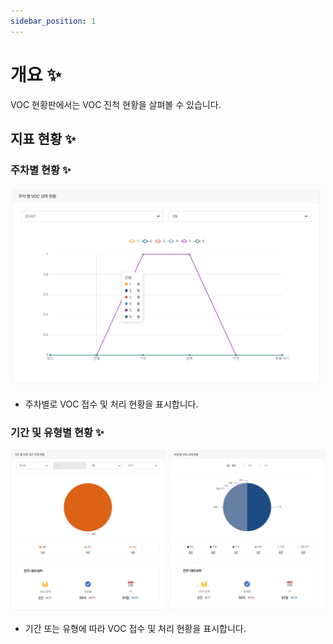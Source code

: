 ```yaml
---
sidebar_position: 1
---
```


# 개요 ✨

VOC 현황판에서는 VOC 진척 현황을 살펴볼 수 있습니다.

## 지표 현황 ✨

### 주차별 현황 ✨

![019](./img/019.png) 

- 주차별로 VOC 접수 및 처리 현황을 표시합니다.

### 기간 및 유형별 현황 ✨

![020](./img/020.png) 

- 기간 또는 유형에 따라 VOC 접수 및 처리 현황을 표시합니다.